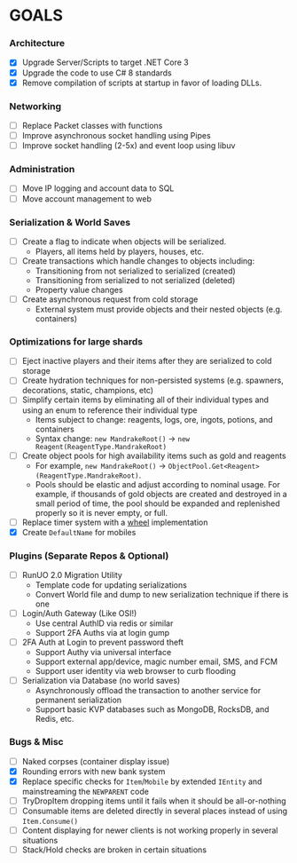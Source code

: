 # GOALS

### Architecture
- [x] Upgrade Server/Scripts to target .NET Core 3
- [X] Upgrade the code to use C# 8 standards
- [X] Remove compilation of scripts at startup in favor of loading DLLs.

### Networking
- [ ] Replace Packet classes with functions
- [ ] Improve asynchronous socket handling using Pipes
- [ ] Improve socket handling (2-5x) and event loop using libuv

### Administration
- [ ] Move IP logging and account data to SQL
- [ ] Move account management to web

### Serialization & World Saves
- [ ] Create a flag to indicate when objects will be serialized.
  * Players, all items held by players, houses, etc.
- [ ] Create transactions which handle changes to objects including:
  * Transitioning from not serialized to serialized (created)
  * Transitioning from serialized to not serialized (deleted)
  * Property value changes
- [ ] Create asynchronous request from cold storage
    * External system must provide objects and their nested objects (e.g. containers)

### Optimizations for large shards
- [ ] Eject inactive players and their items after they are serialized to cold storage
- [ ] Create hydration techniques for non-persisted systems (e.g. spawners, decorations, static, champions, etc)
- [ ] Simplify certain items by eliminating all of their individual types and using an enum to reference their individual type
  * Items subject to change: reagents, logs, ore, ingots, potions, and containers
  * Syntax change: `new MandrakeRoot()` -> `new Reagent(ReagentType.MandrakeRoot)`
- [ ] Create object pools for high availability items such as gold and reagents
  * For example, `new MandrakeRoot()` -> `ObjectPool.Get<Reagent>(ReagentType.MandrakeRoot)`.
  * Pools should be elastic and adjust according to nominal usage. For example, if thousands of gold objects are created and destroyed in a small period of time, the pool should be expanded and replenished properly so it is never empty, or full.
- [ ] Replace timer system with a [wheel](https://github.com/runuo/runuo/pull/42) implementation
- [X] Create `DefaultName` for mobiles

### Plugins (Separate Repos & Optional)
- [ ] RunUO 2.0 Migration Utility
  * Template code for updating serializations
  * Convert World file and dump to new serialization technique if there is one
- [ ] Login/Auth Gateway (Like OSI!)
  * Use central AuthID via redis or similar
  * Support 2FA Auths via at login gump
- [ ] 2FA Auth at Login to prevent password theft
  * Support Authy via universal interface
  * Support external app/device, magic number email, SMS, and FCM
  * Support user identity via web browser to curb flooding
- [ ] Serialization via Database (no world saves)
  * Asynchronously offload the transaction to another service for permanent serialization
  * Support basic KVP databases such as MongoDB, RocksDB, and Redis, etc.

### Bugs & Misc
- [ ] Naked corpses (container display issue)
- [X] Rounding errors with new bank system
- [X] Replace specific checks for `Item`/`Mobile` by extended `IEntity` and mainstreaming the `NEWPARENT` code
- [ ] TryDropItem dropping items until it fails when it should be all-or-nothing
- [ ] Consumable items are deleted directly in several places instead of using `Item.Consume()`
- [ ] Content displaying for newer clients is not working properly in several situations
- [ ] Stack/Hold checks are broken in certain situations
